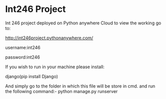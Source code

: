 # Int246 Project 

Int 246 project deployed on Python anywhere Cloud to view the working go to:

http://int246project.pythonanywhere.com/

username:int246

password:int246

If you wish to run in your machine please install:

django(pip install Django)

And simply go to the folder in which this file will be store in cmd.
and run the following command:- python manage.py runserver

